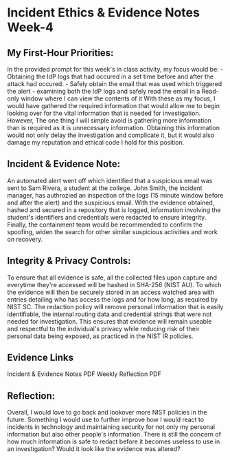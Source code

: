 # Incident Ethics & Evidence Notes Week-4


## My First-Hour Priorities:
In the provided prompt for this week's in class activity, my focus would be:
      - Obtaining the IdP logs that had occured in a set time before and after the attack had occured.
      - Safely obtain the email that was used which triggered the alert
      - examining both the IdP logs and safely read the email in a Read-only window where I can view the contents of it
With these as my focus, I would have gathered the required information that would allow me to begin looking over for the vital information that is needed for investigation. However, The one thing I will simple avoid is gathering more information than is required as it is unnecessary information. Obtaining this information would not only delay the investigation and complicate it, but it would also damage my reputation and ethical code I hold for this position.

## Incident & Evidence Note:
 An automated alert went off which identified that a suspicious email was sent to Sam Rivera, a student at the college. John Smith, the incident manager, has authrozied an inspection of the logs (15 minute window before and after the alert) and the suspicious email. With the evidence obtained, hashed and secured in a repository that is logged, information involving the student's identifiers and credentials were redacted to ensure integrity. Finally, the containment team would be recommended to confirm the spoofing, widen the search for other similar suspicious activities and work on recovery.

## Integrity & Privacy Controls:
To ensure that all evidence is safe, all the collected files upon capture and everytime they're accessed will be hashed in SHA-256 (NIST AU). To which the evidence will then be securely stored in an access watched area with entries detailing who has access the logs and for how long, as required by NIST SC. The redaction policy will remove personal information that is easily identifiable, the internal routing data and credential strings that were not needed for investigation. This ensures that evidence will remain useable and respectful to the individual's privacy while reducing risk of their personal data being exposed, as practiced in the NIST IR policies.

## Evidence Links

Incident & Evidence Notes PDF
Weekly Reflection PDF

## Reflection: 
Overall, I would love to go back and lookover more NIST policies in the future. Something I would use to further improve how I would react to incidents in technology and maintaining security for not only my personal information but also other people's information. There is still the concern of how much information is safe to redact before it becomes useless to use in an investigation? Would it look like the evidence was altered?
